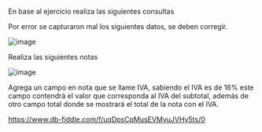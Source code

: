 En base al ejercicio realiza las siguientes consultas

Por error se capturaron mal los siguientes datos, se deben corregir.

![image](https://user-images.githubusercontent.com/91554777/171071745-a92dfd2f-2cf2-4bed-a081-8728f93fc005.png)

Realiza las siguientes notas

![image](https://user-images.githubusercontent.com/91554777/171071841-ef5e3549-0235-4c77-846d-62aee10873cf.png)


Agrega un campo en nota que se llame IVA, sabiendo el IVA es de 16% este campo contendrá el valor que corresponda al IVA del subtotal, además de otro campo total donde se mostrará el total de la nota con el IVA.

https://www.db-fiddle.com/f/uqDpsCpMusEVMyuJVHy5ts/0
